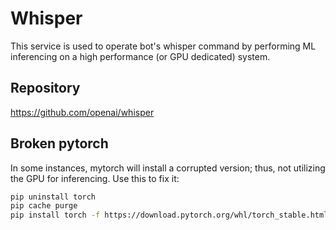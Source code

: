 # Whisper
This service is used to operate bot's whisper command by performing ML inferencing on a high performance (or GPU dedicated) system.

## Repository
https://github.com/openai/whisper

## Broken pytorch
In some instances, mytorch will install a corrupted version; thus, not utilizing the GPU for inferencing. Use this to fix it:
```sh
pip uninstall torch
pip cache purge
pip install torch -f https://download.pytorch.org/whl/torch_stable.html
```